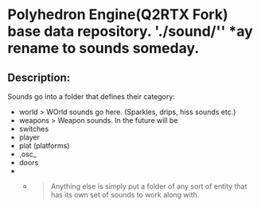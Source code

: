 # Polyhedron Engine(Q2RTX Fork) base data repository. './sound/'' *ay rename to sounds someday.

## Description:
Sounds go into a folder that defines their category:
- world > WOrld sounds go here. (Sparkles, drips, hiss sounds etc.)
- weapons > Weapon sounds. In the future will be 
- switches
- player
- plat (platforms)
- ,osc_
- doors
- * > Anything else is simply put a folder of any sort of entity that has its own set of sounds to work along with.